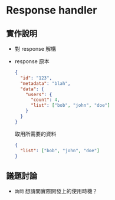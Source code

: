 # Response handler

## 實作說明

- 對 response 解構
- response
  原本

  ```json
  {
    "id": "123",
    "metadata": "blah",
    "data": {
      "users": {
        "count": 4,
        "list": ["bob", "john", "doe"]
      }
    }
  }
  ```

  取用所需要的資料

  ```json
  {
    "list": ["bob", "john", "doe"]
  }
  ```

## 議題討論

- `詢問` 想請問實際開發上的使用時機？
